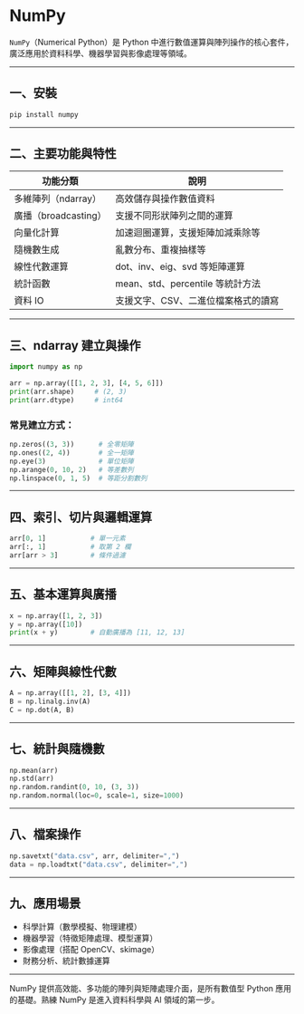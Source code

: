 # NumPy

`NumPy`（Numerical Python）是 Python 中進行數值運算與陣列操作的核心套件，廣泛應用於資料科學、機器學習與影像處理等領域。

---

## 一、安裝

```bash
pip install numpy
```

---

## 二、主要功能與特性

| 功能分類             | 說明                        |
| ---------------- | ------------------------- |
| 多維陣列（ndarray）    | 高效儲存與操作數值資料               |
| 廣播（broadcasting） | 支援不同形狀陣列之間的運算             |
| 向量化計算            | 加速迴圈運算，支援矩陣加減乘除等          |
| 隨機數生成            | 亂數分布、重複抽樣等                |
| 線性代數運算           | dot、inv、eig、svd 等矩陣運算     |
| 統計函數             | mean、std、percentile 等統計方法 |
| 資料 IO            | 支援文字、CSV、二進位檔案格式的讀寫       |

---

## 三、ndarray 建立與操作

```python
import numpy as np

arr = np.array([[1, 2, 3], [4, 5, 6]])
print(arr.shape)     # (2, 3)
print(arr.dtype)     # int64
```

### 常見建立方式：

```python
np.zeros((3, 3))      # 全零矩陣
np.ones((2, 4))       # 全一矩陣
np.eye(3)             # 單位矩陣
np.arange(0, 10, 2)   # 等差數列
np.linspace(0, 1, 5)  # 等距分割數列
```

---

## 四、索引、切片與邏輯運算

```python
arr[0, 1]           # 單一元素
arr[:, 1]           # 取第 2 欄
arr[arr > 3]        # 條件過濾
```

---

## 五、基本運算與廣播

```python
x = np.array([1, 2, 3])
y = np.array([10])
print(x + y)        # 自動廣播為 [11, 12, 13]
```

---

## 六、矩陣與線性代數

```python
A = np.array([[1, 2], [3, 4]])
B = np.linalg.inv(A)
C = np.dot(A, B)
```

---

## 七、統計與隨機數

```python
np.mean(arr)
np.std(arr)
np.random.randint(0, 10, (3, 3))
np.random.normal(loc=0, scale=1, size=1000)
```

---

## 八、檔案操作

```python
np.savetxt("data.csv", arr, delimiter=",")
data = np.loadtxt("data.csv", delimiter=",")
```

---

## 九、應用場景

* 科學計算（數學模擬、物理建模）
* 機器學習（特徵矩陣處理、模型運算）
* 影像處理（搭配 OpenCV、skimage）
* 財務分析、統計數據運算

---

NumPy 提供高效能、多功能的陣列與矩陣處理介面，是所有數值型 Python 應用的基礎。熟練 NumPy 是進入資料科學與 AI 領域的第一步。
